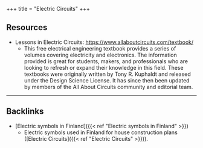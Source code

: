+++
title = "Electric Circuits"
+++


## Resources

- Lessons in Electric Circuits: https://www.allaboutcircuits.com/textbook/
	- This free electrical engineering textbook provides a series of volumes covering electricity and electronics. The information provided is great for students, makers, and professionals who are looking to refresh or expand their knowledge in this field. These textbooks were originally written by Tony R. Kuphaldt and released under the Design Science License. It has since then been updated by members of the All About Circuits community and editorial team.

---
## Backlinks
* [Electric symbols in Finland]({{< ref "Electric symbols in Finland" >}})
	* Electric symbols used in Finland for house construction plans ([Electric Circuits]({{< ref "Electric Circuits" >}})).

